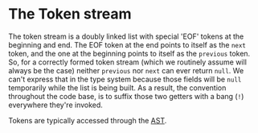# The Token stream

The token stream is a doubly linked list with special 'EOF' tokens at the
beginning and end. The EOF token at the end points to itself as the `next`
token, and the one at the beginning points to itself as the `previous` token.
So, for a correctly formed token stream (which we routinely assume will always
be the case) neither `previous` nor `next` can ever return `null`. We can't
express that in the type system because those fields will be `null` temporarily
while the list is being built. As a result, the convention throughout the code
base, is to suffix those two getters with a bang (`!`) everywhere they're
invoked.

Tokens are typically accessed through the [AST](ast.md).